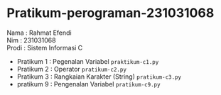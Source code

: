 # Pratikum-perograman-231031068
<div> Nama : Rahmat Efendi </div>
<div> Nim : 231031068 </div>
<div> Prodi : Sistem Informasi C </div>

* Pratikum 1 : Pegenalan Variabel `praktikum-c1.py`
* Pratikum 2 : Operator `pratikum-c2.py`
* Pratikum 3 : Rangkaian Karakter (String) `pratikum-c3.py`
* pratikum 9 : Pengenalan Variabel `pratikum-c9.py`
  
